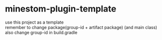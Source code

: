 # minestom-plugin-template
use this project as a template<br>
remember to change package(group-id + artifact package) (and main class)<br>
also change group-id in build.gradle
